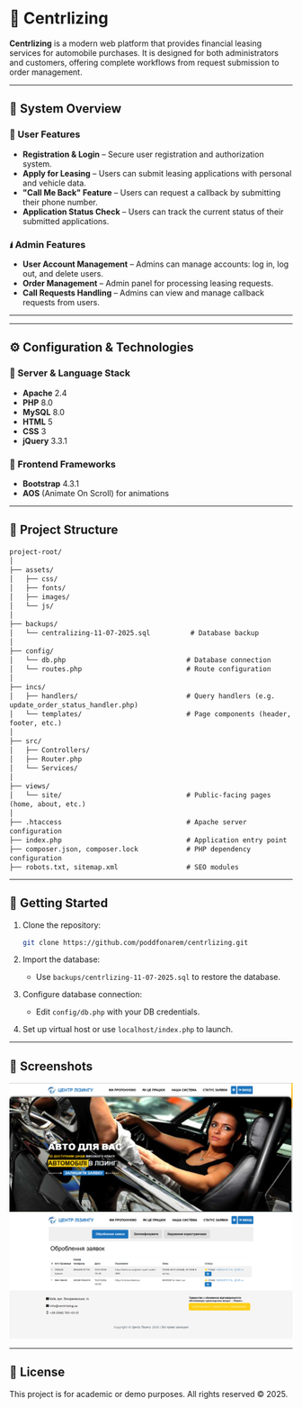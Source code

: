 # 🚗 Centrlizing



**Centrlizing** is a modern web platform that provides financial leasing services for automobile purchases. It is designed for both administrators and customers, offering complete workflows from request submission to order management.

---

## 🔐 System Overview

### 👤 User Features

- **Registration & Login** – Secure user registration and authorization system.
- **Apply for Leasing** – Users can submit leasing applications with personal and vehicle data.
- **"Call Me Back" Feature** – Users can request a callback by submitting their phone number.
- **Application Status Check** – Users can track the current status of their submitted applications.

### 🖠️ Admin Features

- **User Account Management** – Admins can manage accounts: log in, log out, and delete users.
- **Order Management** – Admin panel for processing leasing requests.
- **Call Requests Handling** – Admins can view and manage callback requests from users.

---



---

## ⚙️ Configuration & Technologies

### 🔧 Server & Language Stack

- **Apache** 2.4
- **PHP** 8.0
- **MySQL** 8.0
- **HTML** 5
- **CSS** 3
- **jQuery** 3.3.1

### 🎨 Frontend Frameworks

- **Bootstrap** 4.3.1
- **AOS** (Animate On Scroll) for animations

---

## 📁 Project Structure

```
project-root/
│
├── assets/
│   ├── css/
│   ├── fonts/
│   ├── images/
│   └── js/
│
├── backups/
│   └── centralizing-11-07-2025.sql          # Database backup
│
├── config/
│   └── db.php                              # Database connection
│   └── routes.php                          # Route configuration
│
├── incs/
│   ├── handlers/                           # Query handlers (e.g. update_order_status_handler.php)
│   └── templates/                          # Page components (header, footer, etc.)
│
├── src/
│   ├── Controllers/
│   ├── Router.php
│   └── Services/
│
├── views/
│   └── site/                               # Public-facing pages (home, about, etc.)
│
├── .htaccess                               # Apache server configuration
├── index.php                               # Application entry point
├── composer.json, composer.lock            # PHP dependency configuration
├── robots.txt, sitemap.xml                 # SEO modules
```

---

## 🚀 Getting Started

1. Clone the repository:

   ```bash
   git clone https://github.com/poddfonarem/centrlizing.git
   ```

2. Import the database:

   - Use `backups/centrlizing-11-07-2025.sql` to restore the database.

3. Configure database connection:

   - Edit `config/db.php` with your DB credentials.

4. Set up virtual host or use `localhost/index.php` to launch.

---

## 📸 Screenshots

![Main Banner](assets/images/preview/main-banner.png)
![Secondary Illustration](assets/images/preview/admin-panel.png)

---

## 📜 License

This project is for academic or demo purposes. All rights reserved © 2025.

